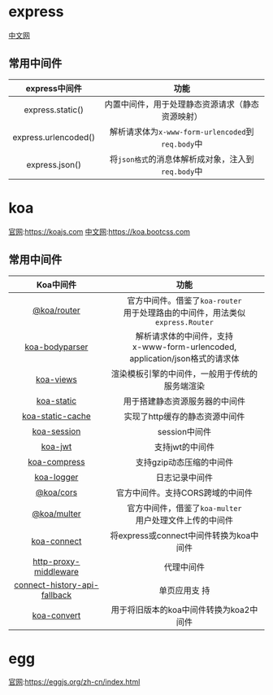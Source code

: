 # express
[中文网](https://www.expressjs.com.cn/4x/api.html)

  ## 常用中间件

  |                          express中间件                           |                             功能                             |
| :----------------------------------------------------------: | :----------------------------------------------------------: |
|        express.static()        | 内置中间件，用于处理静态资源请求（静态资源映射）|
|    express.urlencoded()     | 解析请求体为`x-www-form-urlencoded`到`req.body`中 |
|      express.json()      |        将`json格式`的消息体解析成对象，注入到`req.body`中       |
# koa
[官网](https://koajs.com/):https://koajs.com
[中文网](https://koa.bootcss.com/):https://koa.bootcss.com


  ## 常用中间件
  |                          Koa中间件                           |                             功能                             |
  | :----------------------------------------------------------: | :----------------------------------------------------------: |
  |        [@koa/router](https://github.com/koajs/router)        | 官方中间件。借鉴了`koa-router`<br />用于处理路由的中间件，用法类似 `express.Router` |
  |    [koa-bodyparser](https://github.com/koajs/bodyparser)     | 解析请求体的中间件，支持<br />x-www-form-urlencoded, application/json格式的请求体 |
  |      [koa-views](https://github.com/queckezz/koa-views)      |        渲染模板引擎的中间件，一般用于传统的服务端渲染        |
  |        [koa-static](https://github.com/koajs/static)         |                用于搭建静态资源服务器的中间件                |
  |  [koa-static-cache](https://github.com/koajs/static-cache)   |                实现了http缓存的静态资源中间件                |
  |       [koa-session](https://github.com/koajs/session)        |                        session中间件                         |
  |           [koa-jwt](https://github.com/koajs/jwt)            |                       支持jwt的中间件                        |
  |      [koa-compress](https://github.com/koajs/compress)       |                   支持gzip动态压缩的中间件                   |
  |        [koa-logger](https://github.com/koajs/logger)         |                        日志记录中间件                        |
  |          [@koa/cors](https://github.com/koajs/cors)          |               官方中间件。支持CORS跨域的中间件               |
  |        [@koa/multer](https://github.com/koajs/multer)        | 官方中间件，借鉴了`koa-multer`<br />用户处理文件上传的中间件 |
  | [koa-connect](https://github.com/vkurchatkin/koa-connect#readme) |           将express或connect中间件转换为koa中间件            |
  | [http-proxy-middleware](https://github.com/chimurai/http-proxy-middleware) |                          代理中间件                          |
  | [connect-history-api-fallback](https://github.com/bripkens/connect-history-api-fallback#readme) |                         单页应用支  持                         |
  |  [koa-convert](https://github.com/gyson/koa-convert#readme)  |           用于将旧版本的koa中间件转换为koa2中间件            |


# egg
[官网](https://eggjs.org/zh-cn/index.html):https://eggjs.org/zh-cn/index.html